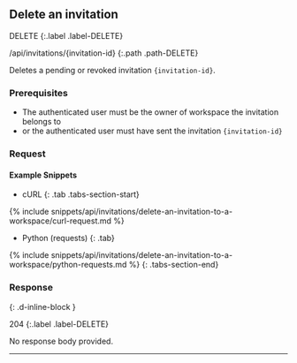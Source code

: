 ## Delete an invitation

DELETE
{:.label .label-DELETE}

/api/invitations/{invitation-id}
{:.path .path-DELETE}

Deletes a pending or revoked invitation `{invitation-id}`.

### Prerequisites

- The authenticated user must be the owner of workspace the invitation belongs to
- or the authenticated user must have sent the invitation `{invitation-id}`

### Request
#### Example Snippets
- cURL
{: .tab .tabs-section-start}

{% include snippets/api/invitations/delete-an-invitation-to-a-workspace/curl-request.md %}

- Python (requests)
{: .tab}

{% include snippets/api/invitations/delete-an-invitation-to-a-workspace/python-requests.md %}
{: .tabs-section-end}

### Response
{: .d-inline-block }

204
{:.label .label-DELETE}

No response body provided.

---
